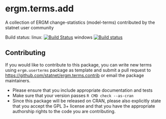 # ergm.terms.add
A collection of ERGM change-statistics (model-terms) contributed by the statnet user community

Build status:
linux: [![Build Status](https://travis-ci.org/statnet/ergm.terms.contrib.svg?branch=master)](https://travis-ci.org/statnet/ergm.terms.contrib)
windows [![Build status](https://ci.appveyor.com/api/projects/status/n6dm72umcturl8u4?svg=true)](https://ci.appveyor.com/project/skyebend/ergm-terms-contrib)

## Contributing
If you would like to contribute to this package, you can write new terms using `ergm.userterms` package as template and submit a pull request to https://github.com/statnet/ergm.terms.contrib or email the package maintainers.

* Please ensure that you include appropriate documentation and tests
* Make sure that your version passes `R CMD check --as-cran`  
* Since this package will be released on CRAN, please also explicitly state that you accept the GPL 3+ license and that you have the appropriate authorship rights to the code you are contributing. 


